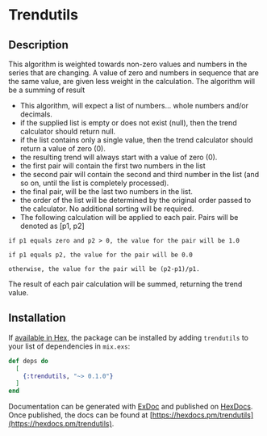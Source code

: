 # Trendutils

## Description
This algorithm is weighted towards non-zero values and numbers in the series that are changing.  A value of zero
and numbers in sequence that are the same value, are given less weight in the calculation.  The algorithm will be a summing of result

* This algorithm, will expect a list of numbers... whole numbers and/or decimals.
* if the supplied list is empty or does not exist (null), then the trend calculator should return null.
* if the list contains only a single value, then the trend calculator should return a value of zero (0).
* the resulting trend will always start with a value of zero (0).
* the first pair will contain the first two numbers in the list
* the second pair will contain the second and third number in the list (and so on, until the list is completely processed).
* the final pair, will be the last two numbers in the list.
* the order of the list will be determined by the original order passed to the calculator.  No additional sorting will be required.
* The following calculation will be applied to each pair.  Pairs will be denoted as [p1, p2]
```
if p1 equals zero and p2 > 0, the value for the pair will be 1.0
```
```
if p1 equals p2, the value for the pair will be 0.0
```
```
otherwise, the value for the pair will be (p2-p1)/p1.
```

The result of each pair calculation will be summed, returning the trend value.

## Installation

If [available in Hex](https://hex.pm/docs/publish), the package can be installed
by adding `trendutils` to your list of dependencies in `mix.exs`:

```elixir
def deps do
  [
    {:trendutils, "~> 0.1.0"}
  ]
end
```

Documentation can be generated with [ExDoc](https://github.com/elixir-lang/ex_doc)
and published on [HexDocs](https://hexdocs.pm). Once published, the docs can
be found at [https://hexdocs.pm/trendutils](https://hexdocs.pm/trendutils).

